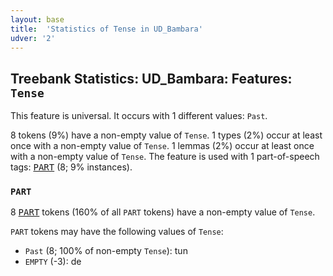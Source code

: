 ```yaml
---
layout: base
title:  'Statistics of Tense in UD_Bambara'
udver: '2'
---
```


## Treebank Statistics: UD_Bambara: Features: `Tense`

This feature is universal.
It occurs with 1 different values: `Past`.

8 tokens (9%) have a non-empty value of `Tense`.
1 types (2%) occur at least once with a non-empty value of `Tense`.
1 lemmas (2%) occur at least once with a non-empty value of `Tense`.
The feature is used with 1 part-of-speech tags: <tt><a href="bm-pos-PART.html">PART</a></tt> (8; 9% instances).

### `PART`

8 <tt><a href="bm-pos-PART.html">PART</a></tt> tokens (160% of all `PART` tokens) have a non-empty value of `Tense`.

`PART` tokens may have the following values of `Tense`:

* `Past` (8; 100% of non-empty `Tense`): tun
* `EMPTY` (-3): de

